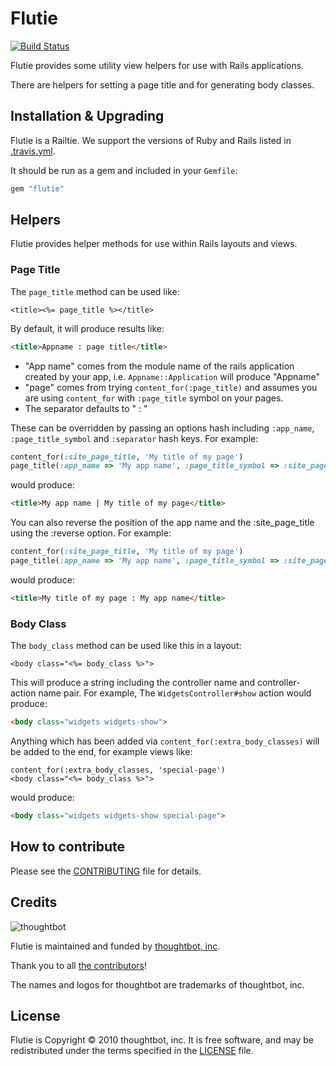 # Flutie

[![Build Status](https://travis-ci.org/thoughtbot/flutie.svg?branch=master)](https://travis-ci.org/thoughtbot/flutie)

Flutie provides some utility view helpers for use with Rails applications.

There are helpers for setting a page title and for generating body classes.

## Installation & Upgrading

Flutie is a Railtie. We support the versions of Ruby and Rails listed in
[.travis.yml](.travis.yml).

It should be run as a gem and included in your `Gemfile`:

```ruby
gem "flutie"
```

## Helpers

Flutie provides helper methods for use within Rails layouts and views.

### Page Title

The `page_title` method can be used like:

```erb
<title><%= page_title %></title>
```

By default, it will produce results like:

```html
<title>Appname : page title</title>
```

* "App name" comes from the module name of the rails application created by your
  app, i.e. `Appname::Application` will produce "Appname"
* "page" comes from trying `content_for(:page_title)` and assumes you are using
  `content_for` with `:page_title` symbol on your pages.
* The separator defaults to " : "

These can be overridden by passing an options hash including `:app_name`,
`:page_title_symbol` and `:separator` hash keys. For example:

```ruby
content_for(:site_page_title, 'My title of my page')
page_title(:app_name => 'My app name', :page_title_symbol => :site_page_title, :separator => " | ")
```

would produce:

```html
<title>My app name | My title of my page</title>
```

You can also reverse the position of the app name and the :site_page_title
using the :reverse option. For example:

```ruby
content_for(:site_page_title, 'My title of my page')
page_title(:app_name => 'My app name', :page_title_symbol => :site_page_title)
```

would produce:

```html
<title>My title of my page : My app name</title>
```

### Body Class

The `body_class` method can be used like this in a layout:

```erb
<body class="<%= body_class %>">
```

This will produce a string including the controller name and controller-action
name pair.  For example, The `WidgetsController#show` action would produce:

```html
<body class="widgets widgets-show">
```

Anything which has been added via `content_for(:extra_body_classes)` will be
added to the end, for example views like:

```erb
content_for(:extra_body_classes, 'special-page')
<body class="<%= body_class %>">
```

would produce:

```html
<body class="widgets widgets-show special-page">
```

## How to contribute

Please see the [CONTRIBUTING](CONTRIBUTING.md) file for details.

## Credits

![thoughtbot](http://thoughtbot.com/images/tm/logo.png)

Flutie is maintained and funded by [thoughtbot, inc].

Thank you to all [the contributors]!

The names and logos for thoughtbot are trademarks of thoughtbot, inc.

## License

Flutie is Copyright © 2010 thoughtbot, inc. It is free software, and may be
redistributed under the terms specified in the [LICENSE](LICENSE) file.

[thoughtbot, inc]: http://thoughtbot.com/community
[the contributors]: https://github.com/thoughtbot/flutie/contributors

